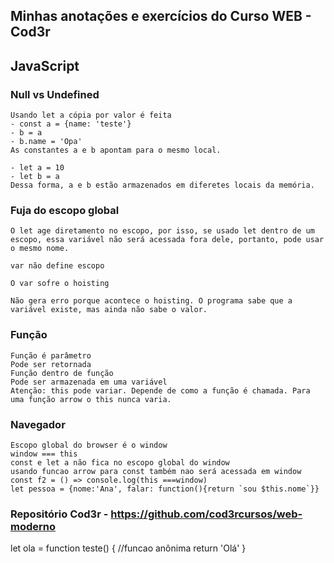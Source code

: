 ## Minhas anotações e exercícios do Curso WEB - Cod3r

## JavaScript

### Null vs Undefined

    Usando let a cópia por valor é feita
    - const a = {name: 'teste'}
    - b = a
    - b.name = 'Opa'
    As constantes a e b apontam para o mesmo local.
    
    - let a = 10
    - let b = a
    Dessa forma, a e b estão armazenados em diferetes locais da memória.

### Fuja do escopo global

    O let age diretamento no escopo, por isso, se usado let dentro de um escopo, essa variável não será acessada fora dele, portanto, pode usar o mesmo nome.

    var não define escopo

    O var sofre o hoisting 
    
    Não gera erro porque acontece o hoisting. O programa sabe que a variável existe, mas ainda não sabe o valor.

### Função
    Função é parâmetro
    Pode ser retornada
    Função dentro de função
    Pode ser armazenada em uma variável
    Atenção: this pode variar. Depende de como a função é chamada. Para uma função arrow o this nunca varia.

### Navegador
    Escopo global do browser é o window
    window === this
    const e let a não fica no escopo global do window
    usando funcao arrow para const também nao será acessada em window
    const f2 = () => console.log(this ===window)
    let pessoa = {nome:'Ana', falar: function(){return `sou $this.nome`}}

### Repositório Cod3r - https://github.com/cod3rcursos/web-moderno


let ola = function teste() { //funcao anônima
    return 'Olá'
}